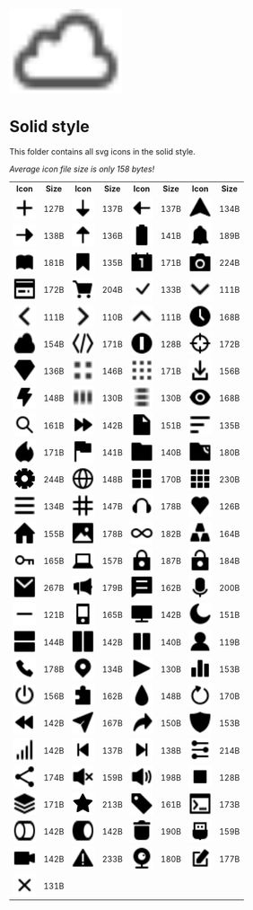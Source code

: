 
<img src="../dream.svg" width=200 height=150/>

# **Solid style**

This folder contains all svg icons in the solid style.

*Average icon file size is only 158 bytes!*

<table><tr><th>Icon</th><th>Size</th><th>Icon</th><th>Size</th><th>Icon</th><th>Size</th><th>Icon</th><th>Size</th></tr><tr><td><img width=40 height=40 src="add.svg"></td><td>127B</td><td><img width=40 height=40 src="arrow-down.svg"></td><td>137B</td><td><img width=40 height=40 src="arrow-left.svg"></td><td>137B</td><td><img width=40 height=40 src="arrow-nav.svg"></td><td>134B</td></tr><td><img width=40 height=40 src="arrow-right.svg"></td><td>138B</td><td><img width=40 height=40 src="arrow-up.svg"></td><td>136B</td><td><img width=40 height=40 src="battery.svg"></td><td>141B</td><td><img width=40 height=40 src="bell.svg"></td><td>189B</td></tr><td><img width=40 height=40 src="book.svg"></td><td>181B</td><td><img width=40 height=40 src="bookmark.svg"></td><td>135B</td><td><img width=40 height=40 src="calendar.svg"></td><td>171B</td><td><img width=40 height=40 src="camera.svg"></td><td>224B</td></tr><td><img width=40 height=40 src="card.svg"></td><td>172B</td><td><img width=40 height=40 src="cart.svg"></td><td>204B</td><td><img width=40 height=40 src="check-mark.svg"></td><td>133B</td><td><img width=40 height=40 src="chevron-down.svg"></td><td>111B</td></tr><td><img width=40 height=40 src="chevron-left.svg"></td><td>111B</td><td><img width=40 height=40 src="chevron-right.svg"></td><td>110B</td><td><img width=40 height=40 src="chevron-up.svg"></td><td>111B</td><td><img width=40 height=40 src="clock.svg"></td><td>168B</td></tr><td><img width=40 height=40 src="cloud.svg"></td><td>154B</td><td><img width=40 height=40 src="code.svg"></td><td>171B</td><td><img width=40 height=40 src="coin.svg"></td><td>128B</td><td><img width=40 height=40 src="crosshair.svg"></td><td>172B</td></tr><td><img width=40 height=40 src="diamond.svg"></td><td>136B</td><td><img width=40 height=40 src="dot-2x2.svg"></td><td>146B</td><td><img width=40 height=40 src="dot-3x3.svg"></td><td>171B</td><td><img width=40 height=40 src="download.svg"></td><td>156B</td></tr><td><img width=40 height=40 src="electricity.svg"></td><td>148B</td><td><img width=40 height=40 src="ellipsis-h.svg"></td><td>130B</td><td><img width=40 height=40 src="ellipsis-v.svg"></td><td>130B</td><td><img width=40 height=40 src="eye.svg"></td><td>168B</td></tr><td><img width=40 height=40 src="eyeglass.svg"></td><td>161B</td><td><img width=40 height=40 src="fast-forward.svg"></td><td>142B</td><td><img width=40 height=40 src="file.svg"></td><td>151B</td><td><img width=40 height=40 src="filter.svg"></td><td>135B</td></tr><td><img width=40 height=40 src="fire.svg"></td><td>171B</td><td><img width=40 height=40 src="flag.svg"></td><td>141B</td><td><img width=40 height=40 src="folder.svg"></td><td>140B</td><td><img width=40 height=40 src="ftp.svg"></td><td>180B</td></tr><td><img width=40 height=40 src="gear.svg"></td><td>244B</td><td><img width=40 height=40 src="globe.svg"></td><td>148B</td><td><img width=40 height=40 src="grid-2x2.svg"></td><td>170B</td><td><img width=40 height=40 src="grid-3x3.svg"></td><td>230B</td></tr><td><img width=40 height=40 src="hamburger.svg"></td><td>134B</td><td><img width=40 height=40 src="hashtag.svg"></td><td>147B</td><td><img width=40 height=40 src="headset.svg"></td><td>178B</td><td><img width=40 height=40 src="heart.svg"></td><td>126B</td></tr><td><img width=40 height=40 src="home.svg"></td><td>155B</td><td><img width=40 height=40 src="image.svg"></td><td>178B</td><td><img width=40 height=40 src="infinity.svg"></td><td>182B</td><td><img width=40 height=40 src="ingot.svg"></td><td>164B</td></tr><td><img width=40 height=40 src="key.svg"></td><td>165B</td><td><img width=40 height=40 src="laptop.svg"></td><td>157B</td><td><img width=40 height=40 src="lock-closed.svg"></td><td>187B</td><td><img width=40 height=40 src="lock-open.svg"></td><td>184B</td></tr><td><img width=40 height=40 src="mail.svg"></td><td>267B</td><td><img width=40 height=40 src="megaphone.svg"></td><td>179B</td><td><img width=40 height=40 src="message.svg"></td><td>162B</td><td><img width=40 height=40 src="microphone.svg"></td><td>200B</td></tr><td><img width=40 height=40 src="minus.svg"></td><td>121B</td><td><img width=40 height=40 src="mobile.svg"></td><td>165B</td><td><img width=40 height=40 src="monitor.svg"></td><td>142B</td><td><img width=40 height=40 src="moon.svg"></td><td>151B</td></tr><td><img width=40 height=40 src="panel-1x2.svg"></td><td>144B</td><td><img width=40 height=40 src="panel-2x1.svg"></td><td>142B</td><td><img width=40 height=40 src="pause.svg"></td><td>140B</td><td><img width=40 height=40 src="person.svg"></td><td>119B</td></tr><td><img width=40 height=40 src="phone.svg"></td><td>178B</td><td><img width=40 height=40 src="pin-mark.svg"></td><td>134B</td><td><img width=40 height=40 src="play.svg"></td><td>130B</td><td><img width=40 height=40 src="poll.svg"></td><td>153B</td></tr><td><img width=40 height=40 src="power.svg"></td><td>156B</td><td><img width=40 height=40 src="puzzle.svg"></td><td>162B</td><td><img width=40 height=40 src="raindrop.svg"></td><td>148B</td><td><img width=40 height=40 src="refresh.svg"></td><td>170B</td></tr><td><img width=40 height=40 src="rewind.svg"></td><td>142B</td><td><img width=40 height=40 src="send.svg"></td><td>167B</td><td><img width=40 height=40 src="share.svg"></td><td>150B</td><td><img width=40 height=40 src="shield.svg"></td><td>153B</td></tr><td><img width=40 height=40 src="signal.svg"></td><td>142B</td><td><img width=40 height=40 src="skip-backward.svg"></td><td>137B</td><td><img width=40 height=40 src="skip-forward.svg"></td><td>138B</td><td><img width=40 height=40 src="sliders.svg"></td><td>214B</td></tr><td><img width=40 height=40 src="social.svg"></td><td>174B</td><td><img width=40 height=40 src="speaker-off.svg"></td><td>159B</td><td><img width=40 height=40 src="speaker-on.svg"></td><td>198B</td><td><img width=40 height=40 src="square.svg"></td><td>128B</td></tr><td><img width=40 height=40 src="stack.svg"></td><td>171B</td><td><img width=40 height=40 src="star.svg"></td><td>213B</td><td><img width=40 height=40 src="tag.svg"></td><td>161B</td><td><img width=40 height=40 src="terminal.svg"></td><td>173B</td></tr><td><img width=40 height=40 src="toggle-off.svg"></td><td>142B</td><td><img width=40 height=40 src="toggle-on.svg"></td><td>142B</td><td><img width=40 height=40 src="trash.svg"></td><td>190B</td><td><img width=40 height=40 src="usb.svg"></td><td>159B</td></tr><td><img width=40 height=40 src="video.svg"></td><td>142B</td><td><img width=40 height=40 src="warning.svg"></td><td>233B</td><td><img width=40 height=40 src="webcam.svg"></td><td>180B</td><td><img width=40 height=40 src="write.svg"></td><td>177B</td></tr><tr><td><img width=40 height=40 src="x-mark.svg"></td><td>131B</td></table>
    